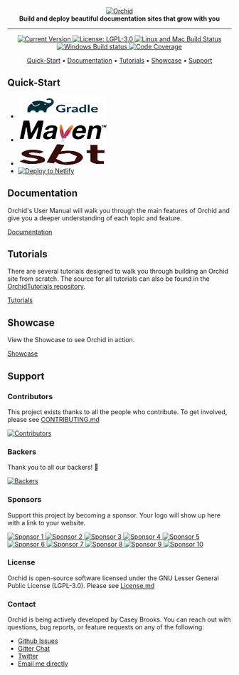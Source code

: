<p align="center">
  <a href="https://orchid.run/">
    <img width="460" src="https://orchid.run/assets/svg/orchid/logo_top_light.svg" title="Orchid" alt="Orchid">
  </a>
  <br>
  <strong>Build and deploy beautiful documentation sites that grow with you</strong>
</p>
<hr/>
<p align="center">
  <a href="https://bintray.com/javaeden/Orchid/OrchidCore/_latestVersion">
    <img src="https://api.bintray.com/packages/javaeden/Orchid/OrchidCore/images/download.svg" title="Current Version" alt="Current Version">
  </a>
  <a href="https://www.gnu.org/licenses/lgpl-3.0">
    <img src="https://img.shields.io/badge/License-LGPL%20v3-blue.svg" title="License: LGPL-3.0" alt="License: LGPL-3.0">
  </a>
  <a href="https://travis-ci.org/orchidhq/orchid">
    <img src="https://travis-ci.org/orchidhq/orchid.svg?branch=dev" title="Linux and Mac Build Status" alt="Linux and Mac Build Status">
  </a>
  <a href="https://ci.appveyor.com/project/cjbrooks12/orchid/branch/dev">
    <img src="https://ci.appveyor.com/api/projects/status/0358qdkmfhbqedo1/branch/dev?svg=true" title="Windows Build status" alt="Windows Build status">
  </a>
  <a href="https://www.codacy.com/app/cjbrooks12/Orchid?utm_source=github.com&utm_medium=referral&utm_content=orchidhq/orchid&utm_campaign=Badge_Coverage">
    <img src="https://api.codacy.com/project/badge/Coverage/8bca7e84b6094c03ae1316278cf63ae1" title="Code Coverage" alt="Code Coverage">
  </a>
</p>
<p align="center">
  <a href="https://orchid.run/wiki/user-manual/getting-started/quickstart">Quick-Start</a>
  <span>•</span>
  <a href="https://orchid.run/wiki/user-manual/getting-started">Documentation</a>
  <span>•</span>
  <a href="https://orchid.run/wiki/learn">Tutorials</a>
  <span>•</span>
  <a href="https://orchid.run/showcase">Showcase</a>
  <span>•</span>
  <a href="https://gitter.im/JavaEden/Orchid">Support</a>
</p>

## Quick-Start

<ul>
  <li>
    <a href="https://orchid.run/wiki/user-manual/getting-started/quickstart#gradle">
      <img src="docs/src/orchid/resources/assets/svg/gradle.svg" title="Gradle" alt="Gradle" width="200" height="50">
    </a>
  </li>
  <li>
    <a href="https://orchid.run/wiki/user-manual/getting-started/quickstart#maven">
      <img src="docs/src/orchid/resources/assets/svg/maven.svg" title="Maven" alt="Maven" width="200" height="50">
    </a>
  </li>
  <li>
    <a href="https://orchid.run/wiki/user-manual/getting-started/quickstart#sbt">
      <img src="docs/src/orchid/resources/assets/svg/sbt.svg" title="SBT" alt="SBT" width="200" height="50">
    </a>
  </li>
  <li>
    <a href="https://app.netlify.com/start/deploy?repository=https://github.com/orchidhq/OrchidStarter">
      <img src="https://www.netlify.com/img/deploy/button.svg" title="Deploy to Netlify" alt="Deploy to Netlify" width="200" height="50">
    </a>
  </li>
</ul>

## Documentation

Orchid's User Manual will walk you through the main features of Orchid and give you a deeper understanding of each topic
and feature.

[Documentation](https://orchid.run/wiki/user-manual/getting-started)

## Tutorials

There are several tutorials designed to walk you through building an Orchid site from scratch. The source for all
tutorials can also be found in the [OrchidTutorials repository](https://github.com/orchidhq/OrchidTutorials).

[Tutorials](https://orchid.run/wiki/learn)

## Showcase

View the Showcase to see Orchid in action.

[Showcase](https://orchid.run/showcase)

## Support

### Contributors

This project exists thanks to all the people who contribute. To get involved, please see
[CONTRIBUTING.md](https://github.com/orchidhq/orchid/blob/dev/.github/CONTRIBUTING.md)

<a href="https://github.com/orchidhq/orchid/graphs/contributors">
  <img
    src="https://opencollective.com/orchidssg/contributors.svg?width=890&button=false"
    title="Contributors"
    alt="Contributors"
  />
</a>

### Backers

Thank you to all our backers! 🙏

<a href="https://opencollective.com/orchidssg#backers" target="_blank">
  <img src="https://opencollective.com/orchidssg/backers.svg?width=890" title="Backers" alt="Backers">
</a>

### Sponsors

Support this project by becoming a sponsor. Your logo will show up here with a link to your website.

<a href="https://opencollective.com/orchidssg/sponsor/0/website" target="_blank">
  <img src="https://opencollective.com/orchidssg/sponsor/0/avatar.svg" title="Sponsor 1" alt="Sponsor 1">
</a>
<a href="https://opencollective.com/orchidssg/sponsor/1/website" target="_blank">
  <img src="https://opencollective.com/orchidssg/sponsor/1/avatar.svg" title="Sponsor 2" alt="Sponsor 2">
</a>
<a href="https://opencollective.com/orchidssg/sponsor/2/website" target="_blank">
  <img src="https://opencollective.com/orchidssg/sponsor/2/avatar.svg" title="Sponsor 3" alt="Sponsor 3">
</a>
<a href="https://opencollective.com/orchidssg/sponsor/3/website" target="_blank">
  <img src="https://opencollective.com/orchidssg/sponsor/3/avatar.svg" title="Sponsor 4" alt="Sponsor 4">
</a>
<a href="https://opencollective.com/orchidssg/sponsor/4/website" target="_blank">
  <img src="https://opencollective.com/orchidssg/sponsor/4/avatar.svg" title="Sponsor 5" alt="Sponsor 5">
</a>
<a href="https://opencollective.com/orchidssg/sponsor/5/website" target="_blank">
  <img src="https://opencollective.com/orchidssg/sponsor/5/avatar.svg" title="Sponsor 6" alt="Sponsor 6">
</a>
<a href="https://opencollective.com/orchidssg/sponsor/6/website" target="_blank">
  <img src="https://opencollective.com/orchidssg/sponsor/6/avatar.svg" title="Sponsor 7" alt="Sponsor 7">
</a>
<a href="https://opencollective.com/orchidssg/sponsor/7/website" target="_blank">
  <img src="https://opencollective.com/orchidssg/sponsor/7/avatar.svg" title="Sponsor 8" alt="Sponsor 8">
</a>
<a href="https://opencollective.com/orchidssg/sponsor/8/website" target="_blank">
  <img src="https://opencollective.com/orchidssg/sponsor/8/avatar.svg" title="Sponsor 9" alt="Sponsor 9">
</a>
<a href="https://opencollective.com/orchidssg/sponsor/9/website" target="_blank">
  <img src="https://opencollective.com/orchidssg/sponsor/9/avatar.svg" title="Sponsor 10" alt="Sponsor 10">
</a>

### License

Orchid is open-source software licensed under the GNU Lesser General Public License (LGPL-3.0). Please see
[License.md](https://github.com/orchidhq/orchid/blob/dev/License.md)

### Contact

Orchid is being actively developed by Casey Brooks. You can reach out with questions, bug reports, or feature requests 
on any of the following:

- [Github Issues](https://github.com/orchidhq/Orchid/issues) 
- [Gitter Chat](https://gitter.im/JavaEden/Orchid) 
- [Twitter](https://twitter.com/OrchidSSG)
- [Email me directly](mailto:cjbrooks12@gmail.com)
